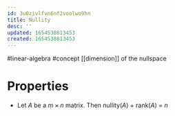 ```yaml
---
id: 3u0zivlfvn6nf2voolwo9hn
title: Nullity
desc: ''
updated: 1654530813453
created: 1654530813453
---
```

#linear-algebra #concept
[[dimension]] of the nullspace

# Properties
- Let $A$ be a $m \times n$ matrix.  Then nullity($A$) + rank($A$) = $n$
